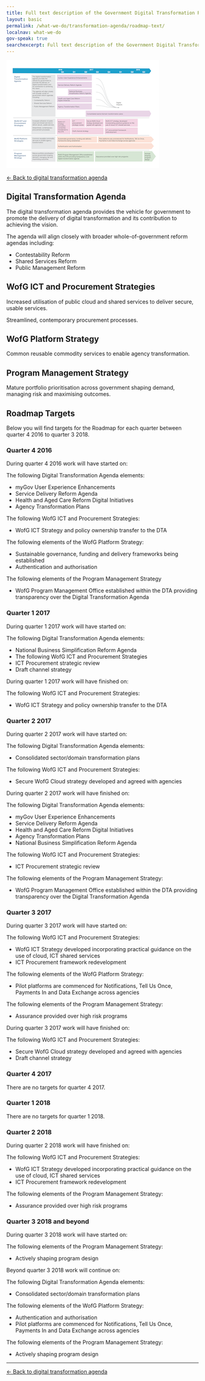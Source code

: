 ```yaml
---
title: Full text description of the Government Digital Transformation Roadmap
layout: basic
permalink: /what-we-do/transformation-agenda/roadmap-text/
localnav: what-we-do
gov-speak: true
searchexcerpt: Full text description of the Government Digital Transformation Roadmap.
---
```


![Thumbnail of the Government Digital Transformation Roadmap](/images/transformation-agenda/roadmap-thumbnail.png)

[&larr; Back to digital transformation agenda](/what-we-do/transformation-agenda/#government-digital-transformation-roadmap)

## Digital Transformation Agenda

The digital transformation agenda provides the vehicle for government to promote the delivery of digital transformation and its contribution to achieving the vision.

The agenda will align closely with broader whole-of-government reform agendas including:
* Contestability Reform
* Shared Services Reform
* Public Management Reform

## WofG ICT and Procurement Strategies

Increased utilisation of public cloud and shared services to deliver secure, usable services.

Streamlined, contemporary procurement processes.

## WofG Platform Strategy

Common reusable commodity services to enable agency transformation.

## Program Management Strategy

Mature portfolio prioritisation across government shaping demand, managing risk and maximising outcomes.

## Roadmap Targets

Below you will find targets for the Roadmap for each quarter between quarter 4 2016 to quarter 3 2018.

### Quarter 4 2016

During quarter 4 2016 work will have started on:

The following Digital Transformation Agenda elements:
* myGov User Experience Enhancements
* Service Delivery Reform Agenda
* Health and Aged Care Reform Digital Initiatives
* Agency Transformation Plans

The following WofG ICT and Procurement Strategies:
* WofG ICT Strategy and policy ownership transfer to the DTA

The following elements of the WofG Platform Strategy:
* Sustainable governance, funding and delivery frameworks being established
* Authentication and authorisation

The following elements of the Program Management Strategy
* WofG Program Management Office established within the DTA providing transparency over the Digital Transformation Agenda

### Quarter 1 2017

During quarter 1 2017 work will have started on:

The following Digital Transformation Agenda elements:
* National Business Simplification Reform Agenda
* The following WofG ICT and Procurement Strategies
* ICT Procurement strategic review
* Draft channel strategy

During quarter 1 2017 work will have finished on:

The following WofG ICT and Procurement Strategies:
* WofG ICT Strategy and policy ownership transfer to the DTA

### Quarter 2 2017

During quarter 2 2017 work will have started on:

The following Digital Transformation Agenda elements:
* Consolidated sector/domain transformation plans

The following WofG ICT and Procurement Strategies:
* Secure WofG Cloud strategy developed and agreed with agencies

During quarter 2 2017 work will have finished on:

The following Digital Transformation Agenda elements:
* myGov User Experience Enhancements
* Service Delivery Reform Agenda
* Health and Aged Care Reform Digital Initiatives
* Agency Transformation Plans
* National Business Simplification Reform Agenda

The following WofG ICT and Procurement Strategies:
* ICT Procurement strategic review

The following elements of the Program Management Strategy:
* WofG Program Management Office established within the DTA providing transparency over the Digital Transformation Agenda

### Quarter 3 2017

During quarter 3 2017 work will have started on:

The following WofG ICT and Procurement Strategies:
* WofG ICT Strategy developed incorporating practical guidance on the use of cloud, ICT shared services
* ICT Procurement framework redevelopment

The following elements of the WofG Platform Strategy:
* Pilot platforms are commenced for Notifications, Tell Us Once, Payments In and Data Exchange across agencies

The following elements of the Program Management Strategy:
* Assurance provided over high risk programs

During quarter 3 2017 work will have finished on:

The following WofG ICT and Procurement Strategies:
* Secure WofG Cloud strategy developed and agreed with agencies
* Draft channel strategy

### Quarter 4 2017

There are no targets for quarter 4 2017.

### Quarter 1 2018

There are no targets for quarter 1 2018.

### Quarter 2 2018

During quarter 2 2018 work will have finished on:

The following WofG ICT and Procurement Strategies:
* WofG ICT Strategy developed incorporating practical guidance on the use of cloud, ICT shared services
* ICT Procurement framework redevelopment

The following elements of the Program Management Strategy:
* Assurance provided over high risk programs

### Quarter 3 2018 and beyond

During quarter 3 2018 work will have started on:

The following elements of the Program Management Strategy:
* Actively shaping program design

Beyond quarter 3 2018 work will continue on: 

The following Digital Transformation Agenda elements:
* Consolidated sector/domain transformation plans

The following elements of the WofG Platform Strategy:
* Authentication and authorisation
* Pilot platforms are commenced for Notifications, Tell Us Once, Payments In and Data Exchange across agencies

The following elements of the Program Management Strategy:
* Actively shaping program design

<hr />

[&larr; Back to digital transformation agenda](/what-we-do/transformation-agenda/#government-digital-transformation-roadmap)
